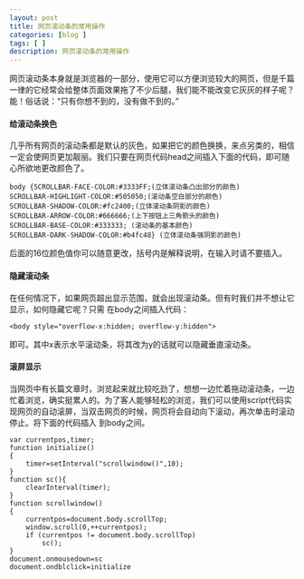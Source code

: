 ```yaml
---
layout: post
title: 网页滚动条的常用操作
categories: [blog ]
tags: [ ]
description: 网页滚动条的常用操作
---
```



网页滚动条本身就是浏览器的一部分，使用它可以方便浏览较大的网页，但是千篇一律的它经常会给整体页面效果拖了不少后腿，我们能不能改变它灰灰的样子呢？能！俗话说：“只有你想不到的，没有做不到的。”

#### 给滚动条换色

几乎所有网页的滚动条都是默认的灰色，如果把它的颜色换换，来点另类的，相信一定会使网页更加靓丽。我们只要在网页代码head之间插入下面的代码，即可随心所欲地更改颜色了。


	body {SCROLLBAR-FACE-COLOR:#3333FF;(立体滚动条凸出部分的颜色)
	SCROLLBAR-HIGHLIGHT-COLOR:#505050;(滚动条空白部分的颜色)
	SCROLLBAR-SHADOW-COLOR:#fc2400;(立体滚动条阴影的颜色)
	SCROLLBAR-ARROW-COLOR:#666666;(上下按钮上三角箭头的颜色)
	SCROLLBAR-BASE-COLOR:#333333; (滚动条的基本颜色)
	SCROLLBAR-DARK-SHADOW-COLOR:#b4fc48} (立体滚动条强阴影的颜色)

后面的16位颜色值你可以随意更改，括号内是解释说明，在输入时请不要插入。

#### 隐藏滚动条

在任何情况下，如果网页超出显示范围，就会出现滚动条。但有时我们并不想让它显示，如何隐藏它呢？只需 在body之间插入代码：

	<body style="overflow-x:hidden; overflow-y:hidden">

即可。其中x表示水平滚动条，将其改为y的话就可以隐藏垂直滚动条。

#### 滚屏显示

当网页中有长篇文章时，浏览起来就比较吃劲了，想想一边忙着拖动滚动条，一边忙着浏览，确实挺累人的。为了客人能够轻松的浏览，我们可以使用script代码实现网页的自动滚屏，当双击网页的时候，网页将会自动向下滚动，再次单击时滚动停止。将下面的代码插入 到body之间。


	var currentpos,timer;
	function initialize()
	{
	    timer=setInterval("scrollwindow()",10);
	}
	function sc(){
	    clearInterval(timer);
	}
	function scrollwindow()
	{
	    currentpos=document.body.scrollTop;
	    window.scroll(0,++currentpos);
	    if (currentpos != document.body.scrollTop)
	        sc();
	}
	document.onmousedown=sc
	document.ondblclick=initialize

